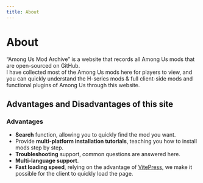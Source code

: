 ```yaml
---
title: About
---
```

# About
“Among Us Mod Archive” is a website that records all Among Us mods that are open-sourced on GitHub.<br>
I have collected most of the Among Us mods here for players to view, and you can quickly understand the H-series mods & full client-side mods and functional plugins of Among Us through this website.<br>
## Advantages and Disadvantages of this site
### Advantages
- **Search** function, allowing you to quickly find the mod you want.
- Provide **multi-platform installation tutorials**, teaching you how to install mods step by step.
- **Troubleshooting** support, common questions are answered here.
- **Multi-language support**.
- **Fast loading speed**, relying on the advantage of [VitePress](https://vitepress.dev/zh/), we make it possible for the client to quickly load the page.
